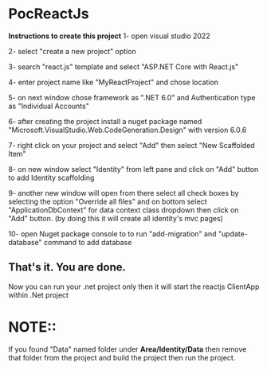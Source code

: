 # PocReactJs


**Instructions to create this project**
1-  open visual studio 2022

2-  select "create a new project" option

3-  search "react.js" template and select "ASP.NET Core with React.js"

4-  enter project name like "MyReactProject" and chose location

5-  on next window chose framework as ".NET 6.0" and Authentication type as "Individual Accounts"

6-  after creating the project install a nuget package named "Microsoft.VisualStudio.Web.CodeGeneration.Design" with version 6.0.6

7-  right click on your project and select "Add" then select "New Scaffolded Item"

8-  on new window select "Identity" from left pane and click on "Add" button to add Identity scaffolding

9-  another new window will open from there select all check boxes by selecting the option "Override all files" and on bottom select "ApplicationDbContext" for data context class dropdown then click on "Add" button.   (by doing this it will create all identity's mvc pages)

10- open Nuget package console to to run "add-migration" and "update-database" command to add database


## That's it. You are done.
Now you can run your .net project only then it will start the reactjs ClientApp within .Net project


# NOTE::
If you found "Data" named folder under **Area/Identity/Data** then remove that folder from the project and build the project then run the project.
